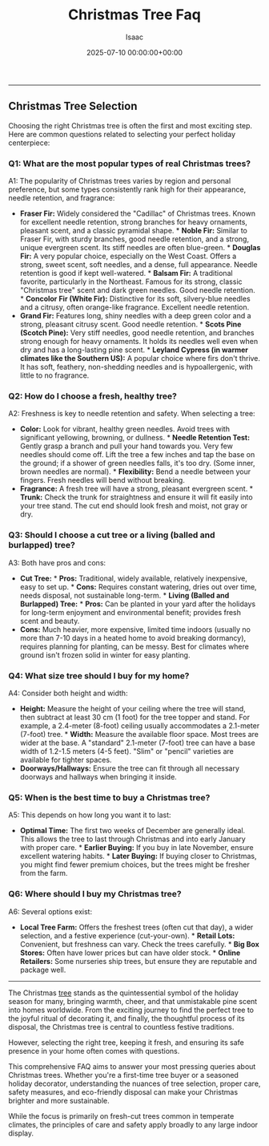 ﻿---
title: Christmas Tree Faq
description: The Christmas tree stands as the quintessential symbol of the holiday season for many, bringing warmth, cheer, and that unmistakable pine scent into homes...
slug: /christmas-tree-faq/
date: 2025-07-10 00:00:00+00:00
lastmod: 2025-07-10 00:00:00+03:00
author: Isaac
categories:
- Guides
- Holiday Decor
tags:
- guides
- christma
- tree
layout: post
---
---
## Christmas Tree Selection
Choosing the right Christmas tree is often the first and most exciting step. Here are common questions related to selecting your perfect holiday centerpiece:
### Q1: What are the most popular types of real Christmas trees?
A1: The popularity of Christmas trees varies by region and personal preference, but some types consistently rank high for their appearance, needle retention, and fragrance:
* **Fraser Fir:** Widely considered the "Cadillac" of Christmas trees. Known for excellent needle retention, strong branches for heavy ornaments, pleasant scent, and a classic pyramidal shape. * **Noble Fir:** Similar to Fraser Fir, with sturdy branches, good needle retention, and a strong, unique evergreen scent. Its stiff needles are often blue-green. * **Douglas Fir:** A very popular choice, especially on the West Coast.
Offers a strong, sweet scent, soft needles, and a dense, full appearance. Needle retention is good if kept well-watered. * **Balsam Fir:** A traditional favorite, particularly in the Northeast. Famous for its strong, classic "Christmas tree" scent and dark green needles. Good needle retention. * **Concolor Fir (White Fir):** Distinctive for its soft, silvery-blue needles and a citrusy, often orange-like fragrance. Excellent needle retention.
* **Grand Fir:** Features long, shiny needles with a deep green color and a strong, pleasant citrusy scent. Good needle retention. * **Scots Pine (Scotch Pine):** Very stiff needles, good needle retention, and branches strong enough for heavy ornaments. It holds its needles well even when dry and has a long-lasting pine scent. * **Leyland Cypress (in warmer climates like the Southern US):** A popular choice where firs don't thrive.
It has soft, feathery, non-shedding needles and is hypoallergenic, with little to no fragrance.
### Q2: How do I choose a fresh, healthy tree?
A2: Freshness is key to needle retention and safety. When selecting a tree:
* **Color:** Look for vibrant, healthy green needles. Avoid trees with significant yellowing, browning, or dullness. * **Needle Retention Test:** Gently grasp a branch and pull your hand towards you. Very few needles should come off. Lift the tree a few inches and tap the base on the ground; if a shower of green needles falls, it's too dry. (Some inner, brown needles are normal). * **Flexibility:** Bend a needle between your fingers. Fresh needles will bend without breaking.
* **Fragrance:** A fresh tree will have a strong, pleasant evergreen scent. * **Trunk:** Check the trunk for straightness and ensure it will fit easily into your tree stand. The cut end should look fresh and moist, not gray or dry.
### Q3: Should I choose a cut tree or a living (balled and burlapped) tree?
A3: Both have pros and cons:
* **Cut Tree:** * **Pros:** Traditional, widely available, relatively inexpensive, easy to set up. * **Cons:** Requires constant watering, dries out over time, needs disposal, not sustainable long-term. * **Living (Balled and Burlapped) Tree:** * **Pros:** Can be planted in your yard after the holidays for long-term enjoyment and environmental benefit; provides fresh scent and beauty.
* **Cons:** Much heavier, more expensive, limited time indoors (usually no more than 7-10 days in a heated home to avoid breaking dormancy), requires planning for planting, can be messy. Best for climates where ground isn't frozen solid in winter for easy planting.
### Q4: What size tree should I buy for my home?
A4: Consider both height and width:
* **Height:** Measure the height of your ceiling where the tree will stand, then subtract at least 30 cm (1 foot) for the tree topper and stand. For example, a 2.4-meter (8-foot) ceiling usually accommodates a 2.1-meter (7-foot) tree. * **Width:** Measure the available floor space. Most trees are wider at the base. A "standard" 2.1-meter (7-foot) tree can have a base width of 1.2-1.5 meters (4-5 feet). "Slim" or "pencil" varieties are available for tighter spaces.
* **Doorways/Hallways:** Ensure the tree can fit through all necessary doorways and hallways when bringing it inside.
### Q5: When is the best time to buy a Christmas tree?
A5: This depends on how long you want it to last:
* **Optimal Time:** The first two weeks of December are generally ideal. This allows the tree to last through Christmas and into early January with proper care. * **Earlier Buying:** If you buy in late November, ensure excellent watering habits. * **Later Buying:** If buying closer to Christmas, you might find fewer premium choices, but the trees might be fresher from the farm.
### Q6: Where should I buy my Christmas tree?
A6: Several options exist:
* **Local Tree Farm:** Offers the freshest trees (often cut that day), a wider selection, and a festive experience (cut-your-own). * **Retail Lots:** Convenient, but freshness can vary. Check the trees carefully. * **Big Box Stores:** Often have lower prices but can have older stock. * **Online Retailers:** Some nurseries ship trees, but ensure they are reputable and package well.
---

The Christmas [tree](https://pestpolicy.com/recycling-your-christmas-tree/) stands as the quintessential symbol of the holiday season for many, bringing warmth, cheer, and that unmistakable pine scent into homes worldwide. From the exciting journey to find the perfect tree to the joyful ritual of decorating it, and finally, the thoughtful process of its disposal, the Christmas tree is central to countless festive traditions.

However, selecting the right tree, keeping it fresh, and ensuring its safe presence in your home often comes with questions.

This comprehensive FAQ aims to answer your most pressing queries about Christmas trees. Whether you're a first-time tree buyer or a seasoned holiday decorator, understanding the nuances of tree selection, proper care, safety measures, and eco-friendly disposal can make your Christmas brighter and more sustainable.

While the focus is primarily on fresh-cut trees common in temperate climates, the principles of care and safety apply broadly to any large indoor display.

